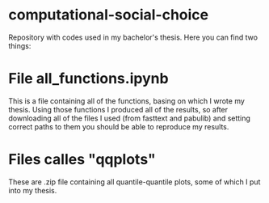 # computational-social-choice
Repository with codes used in my bachelor's thesis. Here you can find two things:

# File all_functions.ipynb

This is a file containing all of the functions, basing on which I wrote my thesis. Using those functions I produced all of the results, so after downloading all of the files I used (from fasttext and pabulib) and setting correct paths to them you should be able to reproduce my results.

# Files calles "qqplots"

These are .zip file containing all quantile-quantile plots, some of which I put into my thesis.
